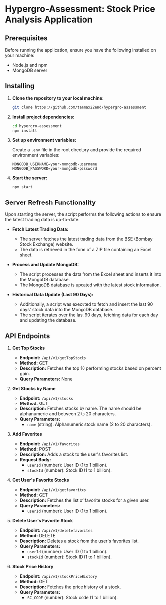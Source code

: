 # Hypergro-Assessment: Stock Price Analysis Application

## Prerequisites

Before running the application, ensure you have the following installed on your machine:

- Node.js and npm
- MongoDB server

## Installing

1. **Clone the repository to your local machine:**

    ```bash
    git clone https://github.com/tanmax22end/hypergro-assessment
    ```

2. **Install project dependencies:**

    ```bash
    cd hypergro-assessment
    npm install
    ```

3. **Set up environment variables:**

    Create a `.env` file in the root directory and provide the required environment variables:

    ```plaintext
    MONGODB_USERNAME=your-mongodb-username
    MONGODB_PASSWORD=your-mongodb-password
    ```

4. **Start the server:**

    ```bash
    npm start
    ```

## Server Refresh Functionality

Upon starting the server, the script performs the following actions to ensure the latest trading data is up-to-date:

- **Fetch Latest Trading Data:**
  - The server fetches the latest trading data from the BSE (Bombay Stock Exchange) website.
  - The data is retrieved in the form of a ZIP file containing an Excel sheet.

- **Process and Update MongoDB:**
  - The script processes the data from the Excel sheet and inserts it into the MongoDB database.
  - The MongoDB database is updated with the latest stock information.

- **Historical Data Update (Last 90 Days):**
  - Additionally, a script was executed to fetch and insert the last 90 days' stock data into the MongoDB database.
  - The script iterates over the last 90 days, fetching data for each day and updating the database.

## API Endpoints

1. **Get Top Stocks**
   - **Endpoint:** `/api/v1/getTopStocks`
   - **Method:** GET
   - **Description:** Fetches the top 10 performing stocks based on percent gain.
   - **Query Parameters:** None

2. **Get Stocks by Name**
   - **Endpoint:** `/api/v1/stocks`
   - **Method:** GET
   - **Description:** Fetches stocks by name. The name should be alphanumeric and between 2 to 20 characters.
   - **Query Parameters:**
     - `name` (string): Alphanumeric stock name (2 to 20 characters).

3. **Add Favorites**
   - **Endpoint:** `/api/v1/favorites`
   - **Method:** POST
   - **Description:** Adds a stock to the user's favorites list.
   - **Request Body:**
     - `userId` (number): User ID (1 to 1 billion).
     - `stockId` (number): Stock ID (1 to 1 billion).

4. **Get User's Favorite Stocks**
   - **Endpoint:** `/api/v1/getfavorites`
   - **Method:** GET
   - **Description:** Fetches the list of favorite stocks for a given user.
   - **Query Parameters:**
     - `userId` (number): User ID (1 to 1 billion).

5. **Delete User's Favorite Stock**
   - **Endpoint:** `/api/v1/deletefavorites`
   - **Method:** DELETE
   - **Description:** Deletes a stock from the user's favorites list.
   - **Query Parameters:**
     - `userId` (number): User ID (1 to 1 billion).
     - `stockId` (number): Stock ID (1 to 1 billion).

6. **Stock Price History**
   - **Endpoint:** `/api/v1/stockPriceHistory`
   - **Method:** GET
   - **Description:** Fetches the price history of a stock.
   - **Query Parameters:**
     - `SC_CODE` (number): Stock code (1 to 1 billion).
